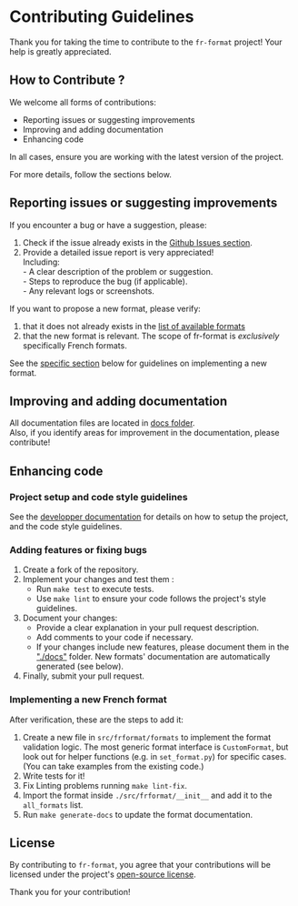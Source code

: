 # Contributing Guidelines

Thank you for taking the time to contribute to the `fr-format` project! Your help is greatly appreciated.

## How to Contribute ?

We welcome all forms of contributions: 

* Reporting issues or suggesting improvements
* Improving and adding documentation
* Enhancing code

In all cases, ensure you are working with the latest version of the project.

For more details, follow the sections below.

## Reporting issues or suggesting improvements

If you encounter a bug or have a suggestion, please:

1. Check if the issue already exists in the [Github Issues section](https://github.com/datagouv/fr-format/issues).
2. Provide a detailed issue report is very appreciated!\
   Including:\
              - A clear description of the problem or suggestion.\
              - Steps to reproduce the bug (if applicable).\
              - Any relevant logs or screenshots.

If you want to propose a new format, please verify:

1. that it does not already exists in the [list of available formats](./docs/formats.md)
2. that the new format is relevant. The scope of fr-format is _exclusively_ specifically French formats. 

See the [specific section](#implementing-a-new-french-format) below for guidelines on implementing a new format.

## Improving and adding documentation

All documentation files are located in [docs folder](./docs).\
Also, if you identify areas for improvement in the documentation, please contribute!

## Enhancing code

### Project setup and code style guidelines

See the [developper documentation](./docs/dev_documentation.md) for details on how to setup the project, and the code style guidelines.

### Adding features or fixing bugs

1. Create a fork of the repository.
2. Implement your changes and test them :
   - Run `make test` to execute tests.
   - Use `make lint` to ensure your code follows the project's style guidelines.
3. Document your changes:
   - Provide a clear explanation in your pull request description.
   - Add comments to your code if necessary.
   - If your changes include new features, please document them in the ["./docs"](./docs) folder. New formats' documentation are automatically generated (see below).
4. Finally, submit your pull request.

### Implementing a new French format

After verification, these are the steps to add it:

1. Create a new file in `src/frformat/formats` to implement the format validation logic. The most generic format interface is `CustomFormat`, but look out for helper functions (e.g. in `set_format.py`) for specific cases. (You can take examples from the existing code.)
2. Write tests for it!
3. Fix Linting problems running `make lint-fix`.
4. Import the format inside `./src/frformat/__init__` and add it to the `all_formats` list. 
5. Run `make generate-docs` to update the format documentation. 

## License

By contributing to `fr-format`, you agree that your contributions will be licensed under the project's [open-source license](./LICENSE.md).

Thank you for your contribution!

